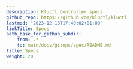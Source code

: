 ```yaml
---
description: Kluctl Controller specs
github_repo: https://github.com/kluctl/kluctl
lastmod: "2023-12-18T17:40:02+01:00"
linkTitle: Specs
path_base_for_github_subdir:
    from: .*
    to: main/docs/gitops/spec/README.md
title: Specs
weight: 20
---
```



